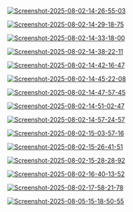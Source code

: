 <a href="https://postimg.cc/349zn4dM" target="_blank"><img src="https://i.postimg.cc/wMdHxDzB/Screenshot-2025-08-02-14-26-55-03.jpg" alt="Screenshot-2025-08-02-14-26-55-03"/></a>

<a href="https://postimg.cc/2q94GCrc" target="_blank"><img src="https://i.postimg.cc/MTqdWG4S/Screenshot-2025-08-02-14-29-18-75.jpg" alt="Screenshot-2025-08-02-14-29-18-75"/></a>

<a href="https://postimg.cc/XpvB2T1t" target="_blank"><img src="https://i.postimg.cc/KvP7YbPc/Screenshot-2025-08-02-14-33-18-00.jpg" alt="Screenshot-2025-08-02-14-33-18-00"/></a>

<a href="https://postimg.cc/565LGBfF" target="_blank"><img src="https://i.postimg.cc/vHkh4hjX/Screenshot-2025-08-02-14-38-22-11.jpg" alt="Screenshot-2025-08-02-14-38-22-11"/></a>

<a href="https://postimg.cc/K4P1vmw6" target="_blank"><img src="https://i.postimg.cc/PfcYyx45/Screenshot-2025-08-02-14-42-16-47.jpg" alt="Screenshot-2025-08-02-14-42-16-47"/></a>

<a href="https://postimg.cc/2VCV1PfV" target="_blank"><img src="https://i.postimg.cc/rFrWPknC/Screenshot-2025-08-02-14-45-22-08.jpg" alt="Screenshot-2025-08-02-14-45-22-08"/></a>

<a href="https://postimg.cc/5HXHxLWg" target="_blank"><img src="https://i.postimg.cc/QMbcJJ62/Screenshot-2025-08-02-14-47-57-45.jpg" alt="Screenshot-2025-08-02-14-47-57-45"/></a>

<a href="https://postimg.cc/mtdCBbFb" target="_blank"><img src="https://i.postimg.cc/2SYwdykB/Screenshot-2025-08-02-14-51-02-47.jpg" alt="Screenshot-2025-08-02-14-51-02-47"/></a>

<a href="https://postimg.cc/qgT8GDTd" target="_blank"><img src="https://i.postimg.cc/3rynYzfW/Screenshot-2025-08-02-14-57-24-57.jpg" alt="Screenshot-2025-08-02-14-57-24-57"/></a>

<a href="https://postimg.cc/dhrsn6Fz" target="_blank"><img src="https://i.postimg.cc/jSkDx3Fd/Screenshot-2025-08-02-15-03-57-16.jpg" alt="Screenshot-2025-08-02-15-03-57-16"/></a>

<a href="https://postimg.cc/LqVHFsnD" target="_blank"><img src="https://i.postimg.cc/rpBzW0TB/Screenshot-2025-08-02-15-26-41-51.jpg" alt="Screenshot-2025-08-02-15-26-41-51"/></a>

<a href="https://postimg.cc/XpTNwhRf" target="_blank"><img src="https://i.postimg.cc/zGfL1Ypc/Screenshot-2025-08-02-15-28-28-92.jpg" alt="Screenshot-2025-08-02-15-28-28-92"/></a>

<a href="https://postimg.cc/WtzsxTjm" target="_blank"><img src="https://i.postimg.cc/qBXghv5F/Screenshot-2025-08-02-16-40-13-52.jpg" alt="Screenshot-2025-08-02-16-40-13-52"/></a>

<a href="https://postimg.cc/Z0QJS2KG" target="_blank"><img src="https://i.postimg.cc/dts38KMV/Screenshot-2025-08-02-17-58-21-78.jpg" alt="Screenshot-2025-08-02-17-58-21-78"/></a>

<a href="https://postimg.cc/K1PbtYrb" target="_blank"><img src="https://i.postimg.cc/bwMvcDZZ/Screenshot-2025-08-05-15-18-50-55.jpg" alt="Screenshot-2025-08-05-15-18-50-55"/></a>
